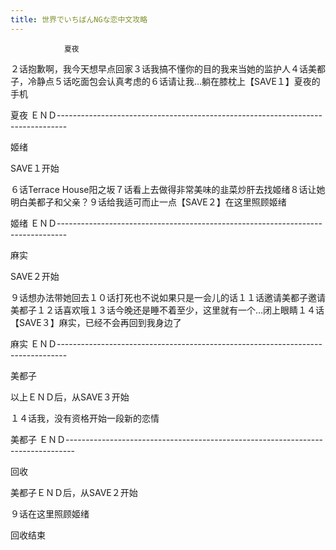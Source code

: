 ```yaml
---
title: 世界でいちばんNGな恋中文攻略
---
```


                夏夜

２话抱歉啊，我今天想早点回家３话我搞不懂你的目的我来当她的监护人４话美都子，冷静点５话吃面包会认真考虑的６话请让我…躺在膝枕上【SAVE１】夏夜的手机

夏夜 ＥＮＤ--------------------------------------------------------------------------------

姬绪

SAVE１开始

６话Terrace House阳之坂７话看上去做得非常美味的韭菜炒肝去找姬绪８话让她明白美都子和父亲？９话给我适可而止一点【SAVE２】在这里照顾姬绪

姬绪 ＥＮＤ--------------------------------------------------------------------------------

麻实

SAVE２开始

９话想办法带她回去１０话打死也不说如果只是一会儿的话１１话邀请美都子邀请美都子１２话喜欢哦１３话今晚还是睡不着至少，这里就有一个…闭上眼睛１４话【SAVE３】麻实，已经不会再回到我身边了

麻实 ＥＮＤ--------------------------------------------------------------------------------

美都子

以上ＥＮＤ后，从SAVE３开始

１４话我，没有资格开始一段新的恋情

美都子 ＥＮＤ--------------------------------------------------------------------------------

回收

美都子ＥＮＤ后，从SAVE２开始

９话在这里照顾姬绪

回收结束
              

